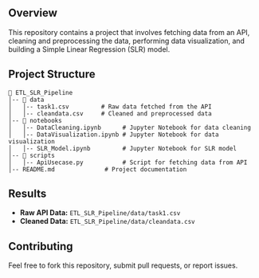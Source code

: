 
## Overview

This repository contains a project that involves fetching data from an API, cleaning and preprocessing the data, performing data visualization, and building a Simple Linear Regression (SLR) model.

## Project Structure

```
📂 ETL_SLR_Pipeline
│-- 📂 data
│   │-- task1.csv         # Raw data fetched from the API
│   │-- cleandata.csv     # Cleaned and preprocessed data
│-- 📂 notebooks
│   │-- DataCleaning.ipynb      # Jupyter Notebook for data cleaning
│   │-- DataVisualization.ipynb # Jupyter Notebook for data visualization
│   │-- SLR_Model.ipynb         # Jupyter Notebook for SLR model
│-- 📂 scripts
│   │-- ApiUsecase.py           # Script for fetching data from API
│-- README.md              # Project documentation
```


## Results

- **Raw API Data:** `ETL_SLR_Pipeline/data/task1.csv`
- **Cleaned Data:** `ETL_SLR_Pipeline/data/cleandata.csv`

## Contributing

Feel free to fork this repository, submit pull requests, or report issues.

